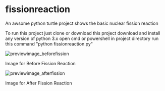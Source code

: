 # fissionreaction
An awsome python turtle project
shows the basic nuclear fission reaction

To run this project
just clone or download this project
download and install any version of python 3.x
open cmd or powershell in project directory 
run this command "python fissionreaction.py"

![previewimage_beforefission](https://user-images.githubusercontent.com/65479688/134207001-0bec601f-8d36-4c91-abb8-c4ccd844ba7c.png)

Image for Before Fission Reaction

![previewimage_afterfission](https://user-images.githubusercontent.com/65479688/134207148-90c9a3a7-5f57-4dec-b108-6a7c312d7fe1.png)

Image for After Fission Reaction

